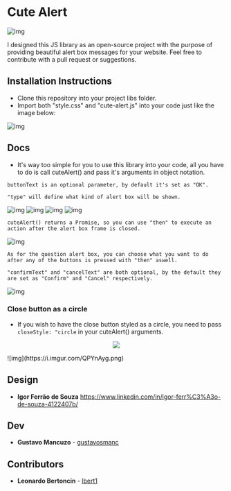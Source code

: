 # Cute Alert

![img](https://i.imgur.com/fuKb4lG.png)

I designed this JS library as an open-source project with the purpose of providing beautiful alert box messages for your website. Feel free to contribute with a pull request or suggestions.


## Installation Instructions

- Clone this repository into your project libs folder.
- Import both "style.css" and "cute-alert.js" into your code just like the image below:

![img](https://i.imgur.com/GuK5Uov.png)

## Docs

- It's way too simple for you to use this library into your code, all you have to do is call cuteAlert() and pass it's arguments in object notation.

```
buttonText is an optional parameter, by default it's set as "OK".
```

```
"type" will define what kind of alert box will be shown.
```

![img](https://i.imgur.com/BHqM7Mm.png)
![img](https://i.imgur.com/mLAfKh7.png)
![img](https://i.imgur.com/6012avM.png)
![img](https://i.imgur.com/E9BUQeV.png)

```
cuteAlert() returns a Promise, so you can use "then" to execute an action after the alert box frame is closed.
```

![img](https://i.imgur.com/i4OZ7NV.png)

```
As for the question alert box, you can choose what you want to do after any of the buttons is pressed with "then" aswell.
```

```
"confirmText" and "cancelText" are both optional, by the default they are set as "Confirm" and "Cancel" respectively.
```

![img](https://i.imgur.com/VFoRvKR.png)

### Close button as a circle

- If you wish to have the close button styled as a circle, you need to pass ```closeStyle: "circle``` in your cuteAlert() arguments.

<p align="center">
  <img src="https://i.imgur.com/Ak2JidL.png" />
</p>
![img](https://i.imgur.com/QPYnAyg.png)

## Design

- **Igor Ferrão de Souza** https://www.linkedin.com/in/igor-ferr%C3%A3o-de-souza-4122407b/


## Dev

- **Gustavo Mancuzo** - [gustavosmanc](https://github.com/gustavosmanc)


## Contributors

- **Leonardo Bertoncin** - [lbert1](https://github.com/lbert1)
